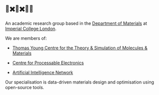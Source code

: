 ##  🤖✖️💎✖️🧑‍🔬

An academic research group based in the [Department of Materials](https://www.imperial.ac.uk/materials/) at [Imperial College London](https://www.imperial.ac.uk). 

We are members of: 

* [Thomas Young Centre for the Theory & Simulation of Molecules & Materials](https://thomasyoungcentre.org)

* [Centre for Processable Electronics](https://www.imperial.ac.uk/processable-electronics)

* [Artificial Intelligence Network](https://www.imperial.ac.uk/artificial-intelligence)

Our specialisation is data-driven materials design and optimisation using open-source tools.
